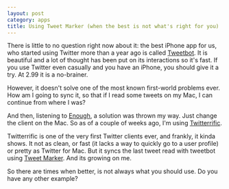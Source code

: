 ```yaml
---
layout: post
category: apps
title: Using Tweet Marker (when the best is not what's right for you)
---
```


<h1 style="display: none">abcde</h1>

There is little to no question right now about it: the best iPhone app for us, who started using Twitter more than a year ago is called [Tweetbot][tweetbot]. It is beautiful and a lot of thought has been put on its interactions so it's fast. If you use Twitter even casually and you have an iPhone, you should give it a try. At 2.99 it is a no-brainer.

However, it doesn't solve one of the most known first-world problems ever. How am I going to sync it, so that if I read some tweets on my Mac, I can continue from where I was?

And then, listening to [Enough][enough], a solution was thrown my way. Just change the client on the Mac. So as of a couple of weeks ago, I'm using [Twitterrific][twitterrific].

Twitterrific is one of the very first Twitter clients ever, and frankly, it kinda shows. It not as clean, or fast (it lacks a way to quickly go to a user profile) or pretty as Twitter for Mac. But it syncs the last tweet read with tweetbot using [Tweet Marker][mark]. And its growing on me.

So there are times when better, is not always what you should use. Do you have any other example?

  [tweetbot]: http://tapbots.com/software/tweetbot/
  [twitterrific]: http://twitterrific.com/mac
  [enough]: http://minimalmac.com/enough
  [mark]: http://tweetmarker.net/
